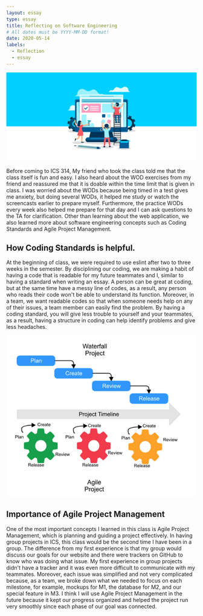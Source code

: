 ```yaml
---
layout: essay
type: essay
title: Reflecting on Software Engineering
# All dates must be YYYY-MM-DD format!
date: 2020-05-14
labels:
  - Reflection
  - essay
---
```


<img class="ui small right floated rounded image" src="../images/software.png">

Before coming to ICS 314, My friend who took the class told me that the class itself is fun and easy. I also heard about the WOD exercises from my friend and reassured me that it is doable within the time limit that is given in class. I was worried about the WODs because being timed in a test gives me anxiety, but doing several WODs, it helped me study or watch the screencasts earlier to prepare myself. Furthermore, the practice WODs every week also helped me prepare for that day and I can ask questions to the TA for clarification. Other than learning about the web application, we also learned more about software engineering concepts such as Coding Standards and Agile Project Management.

## How Coding Standards is helpful.
At the beginning of class, we were required to use eslint after two to three weeks in the semester. By disciplining our coding, we are making a habit of having a code that is readable for my future teammates and I, similar to having a standard when writing an essay. A person can be great at coding, but at the same time have a messy line of codes, as a result, any person who reads their code won't be able to understand its function. Moreover, in a team, we want readable codes so that when someone needs help on any of their issues, a team member can easily find the problem. By having a coding standard, you will give less trouble to yourself and your teammates, as a result, having a structure in coding can help identify problems and give less headaches.

<img class="ui small left floated rounded image" src="../images/manage.png">

## Importance of Agile Project Management
One of the most important concepts I learned in this class is Agile Project Management, which is planning and guiding a project effectively. In having group projects in ICS, this class would be the second time I have been in a group. The difference from my first experience is that my group would discuss our goals for our website and there were trackers on GitHub to know who was doing what issue. My first experience in group projects didn't have a tracker and it was even more difficult to communicate with my teammates. Moreover, each issue was simplified and not very complicated because, as a team, we broke down what we needed to focus on each milestone, for example, mockups for M1, the database for M2, and our special feature in M3. I think I will use Agile Project Management in the future because it kept our progress organized and helped the project run very smoothly since each phase of our goal was connected.

